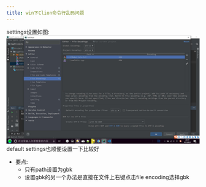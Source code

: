 ```yaml
---
title: win下Clion命令行乱码问题 
---
```

settings设置如图:
![settings设置样例](/images/clion中文乱码解决样例.jpg)
default settings也顺便设置一下比较好

- 要点:
    - 只有path设置为gbk
    - 设置gbk的另一个办法是直接在文件上右键点击file encoding选择gbk
